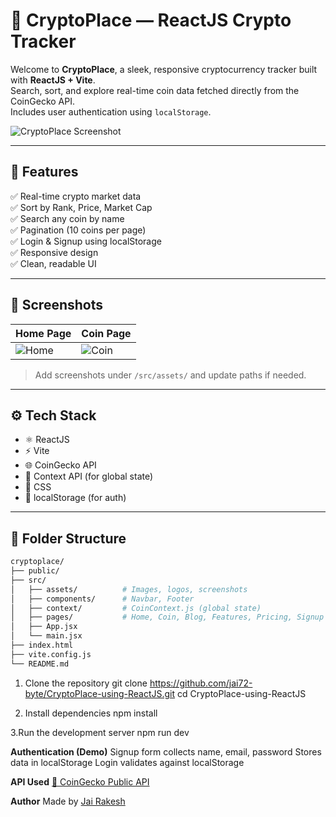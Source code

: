 # 🚀 CryptoPlace — ReactJS Crypto Tracker

Welcome to **CryptoPlace**, a sleek, responsive cryptocurrency tracker built with **ReactJS + Vite**.  
Search, sort, and explore real-time coin data fetched directly from the CoinGecko API.  
Includes user authentication using `localStorage`.

![CryptoPlace Screenshot](./src/assets/screenshot.png) 

---


## 🧠 Features

✅ Real-time crypto market data  
✅ Sort by Rank, Price, Market Cap  
✅ Search any coin by name  
✅ Pagination (10 coins per page)  
✅ Login & Signup using localStorage  
✅ Responsive design  
✅ Clean, readable UI

---

## 📸 Screenshots

| Home Page | Coin Page |
|-----------|-----------|
| ![Home](./src/assets/home.png) | ![Coin](./src/assets/coin.png) |

> Add screenshots under `/src/assets/` and update paths if needed.

---

## ⚙️ Tech Stack

- ⚛️ ReactJS
- ⚡ Vite
- 🌐 CoinGecko API
- 🧠 Context API (for global state)
- 🎨 CSS
- 💾 localStorage (for auth)

---

## 📂 Folder Structure

```bash
cryptoplace/
├── public/
├── src/
│   ├── assets/          # Images, logos, screenshots
│   ├── components/      # Navbar, Footer
│   ├── context/         # CoinContext.js (global state)
│   ├── pages/           # Home, Coin, Blog, Features, Pricing, Signup
│   ├── App.jsx
│   └── main.jsx
├── index.html
├── vite.config.js
└── README.md
```

1. Clone the repository
git clone https://github.com/jai72-byte/CryptoPlace-using-ReactJS.git
cd CryptoPlace-using-ReactJS

2. Install dependencies
npm install

3.Run the development server
npm run dev



**Authentication (Demo)**
Signup form collects name, email, password
Stores data in localStorage
Login validates against localStorage


 **API Used**
[🔗 CoinGecko Public API](https://www.coingecko.com/en/api)


**Author**
Made  by [Jai Rakesh](https://github.com/jai72-byte)






